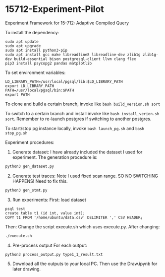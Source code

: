 # 15712-Experiment-Pilot
Experiment Framework for 15-712: Adaptive Compiled Query

To install the dependency:
```
sudo apt update
sudo apt upgrade
sudo apt install python3-pip
sudo apt install gcc make libreadline8 libreadline-dev zlib1g zlib1g-dev build-essential bison postgresql-client llvm clang flex
pip3 install psycopg2 pandas matplotlib
```

To set environment variables:
```
LD_LIBRARY_PATH=/usr/local/pgsql/lib:$LD_LIBRARY_PATH
export LD_LIBRARY_PATH
PATH=/usr/local/pgsql/bin:$PATH
export PATH
```

To clone and build a certain branch, invoke like `bash build_version.sh sort`

To switch to a certain branch and install invoke like `bash install_verion.sh sort`. Remember to re-launch postgres if switching to another postgres.

To start/stop pg instance locally, invoke `bash launch_pg.sh` and `bash stop_pg.sh`

Experiment procedures:
1. Generate dataset:
I have already included the dataset I used for experiment. The generation procedure is:
```bash
python3 gen_dataset.py
```

2. Generate test traces:
Note I used fixed scan range. SO NO SWITCHING HAPPENS! Need to fix this.
```bash
python3 gen_stmt.py
```

3. Run experiments:
First: load dataset
```
psql test
create table t1 (id int, value int);
COPY t1 FROM '/home/ubuntu/data.csv' DELIMITER ',' CSV HEADER;
```
Then: Change the script execute.sh which uses execute.py. After changing:
```bash
./execute.sh
```

4. Pre-process output
For each output:
```bash
python3 process_output.py type1_1_result.txt
```

5. Download all the outputs to your local PC. Then use the Draw.ipynb for later drawing.